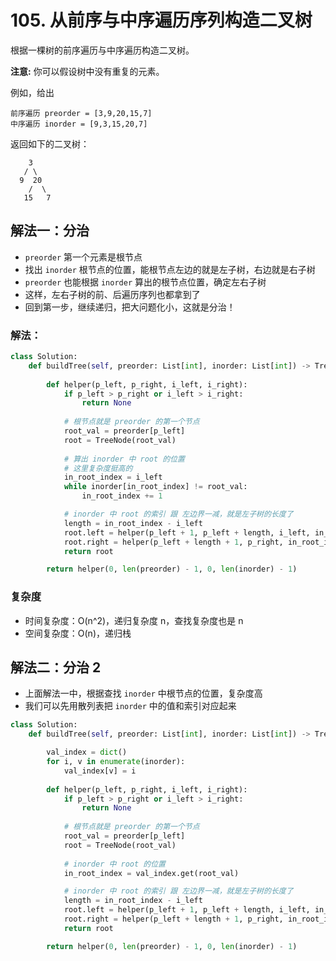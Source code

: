 # 105. 从前序与中序遍历序列构造二叉树
根据一棵树的前序遍历与中序遍历构造二叉树。

**注意:**
你可以假设树中没有重复的元素。

例如，给出
```
前序遍历 preorder = [3,9,20,15,7]
中序遍历 inorder = [9,3,15,20,7]
```
返回如下的二叉树：
```
    3
   / \
  9  20
    /  \
   15   7
```

## 解法一：分治
- `preorder` 第一个元素是根节点
- 找出 `inorder` 根节点的位置，能根节点左边的就是左子树，右边就是右子树
- `preorder` 也能根据 `inorder` 算出的根节点位置，确定左右子树
- 这样，左右子树的前、后遍历序列也都拿到了
- 回到第一步，继续递归，把大问题化小，这就是分治！

### 解法：
```python
class Solution:
    def buildTree(self, preorder: List[int], inorder: List[int]) -> TreeNode:
        
        def helper(p_left, p_right, i_left, i_right):
            if p_left > p_right or i_left > i_right: 
                return None
            
            # 根节点就是 preorder 的第一个节点
            root_val = preorder[p_left]
            root = TreeNode(root_val)
            
            # 算出 inorder 中 root 的位置
            # 这里复杂度挺高的
            in_root_index = i_left
            while inorder[in_root_index] != root_val: 
                in_root_index += 1

            # inorder 中 root 的索引 跟 左边界一减，就是左子树的长度了
            length = in_root_index - i_left
            root.left = helper(p_left + 1, p_left + length, i_left, in_root_index - 1)
            root.right = helper(p_left + length + 1, p_right, in_root_index + 1, i_right)
            return root

        return helper(0, len(preorder) - 1, 0, len(inorder) - 1)
```

### 复杂度
- 时间复杂度：O(n^2)，递归复杂度 n，查找复杂度也是 n
- 空间复杂度：O(n)，递归栈

## 解法二：分治 2
- 上面解法一中，根据查找 `inorder` 中根节点的位置，复杂度高
- 我们可以先用散列表把 `inorder` 中的值和索引对应起来

```python
class Solution:
    def buildTree(self, preorder: List[int], inorder: List[int]) -> TreeNode:

        val_index = dict()
        for i, v in enumerate(inorder):
            val_index[v] = i
        
        def helper(p_left, p_right, i_left, i_right):
            if p_left > p_right or i_left > i_right: 
                return None
            
            # 根节点就是 preorder 的第一个节点
            root_val = preorder[p_left]
            root = TreeNode(root_val)
            
            # inorder 中 root 的位置
            in_root_index = val_index.get(root_val)

            # inorder 中 root 的索引 跟 左边界一减，就是左子树的长度了
            length = in_root_index - i_left
            root.left = helper(p_left + 1, p_left + length, i_left, in_root_index - 1)
            root.right = helper(p_left + length + 1, p_right, in_root_index + 1, i_right)
            return root

        return helper(0, len(preorder) - 1, 0, len(inorder) - 1)
```